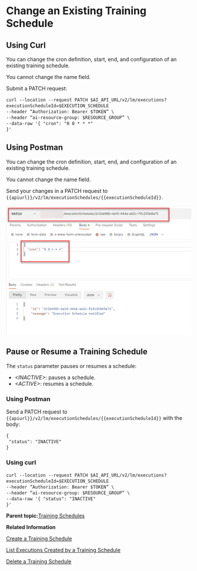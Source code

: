 <!-- loio18caf4b12bbe474a85626cec00de4455 -->

# Change an Existing Training Schedule



<a name="loio18caf4b12bbe474a85626cec00de4455__section_ccz_4wl_lwb"/>

## Using Curl

You can change the cron definition, start, end, and configuration of an existing training schedule.

You cannot change the name field.

Submit a PATCH request:

```
curl --location --request PATCH $AI_API_URL/v2/lm/executions?executionScheduleId=$EXECUTION_SCHEDULE
--header “Authorization: Bearer $TOKEN” \
--header “ai-resource-group: $RESOURCE_GROUP” \
--data-raw '{ "cron": "0 0 * * *"
}'
```



<a name="loio18caf4b12bbe474a85626cec00de4455__section_x1z_4wl_lwb"/>

## Using Postman

You can change the cron definition, start, end, and configuration of an existing training schedule.

You cannot change the name field.

Send your changes in a PATCH request to `{{apiurl}}/v2/lm/executionSchedules/{{executionScheduleId}}`.

![](images/change_d88001c.png)



<a name="loio18caf4b12bbe474a85626cec00de4455__section_tgw_jhz_gxb"/>

## Pause or Resume a Training Schedule

The `status` parameter pauses or resumes a schedule:

-   *<INACTIVE\>*: pauses a schedule.
-   *<ACTIVE\>*: resumes a schedule.



### Using Postman

Send a PATCH request to `{{apiurl}}/v2/lm/executionSchedules/{{executionScheduleId}}` with the body:

```
{
 "status": "INACTIVE"
}
```



### Using curl

```
curl --location --request PATCH $AI_API_URL/v2/lm/executions?executionScheduleId=$EXECUTION_SCHEDULE
--header “Authorization: Bearer $TOKEN” \
--header “ai-resource-group: $RESOURCE_GROUP” \
--data-raw '{ "status": "INACTIVE"
}'
```

**Parent topic:**[Training Schedules](training-schedules-2b702f8.md "")

**Related Information**  


[Create a Training Schedule](create-a-training-schedule-bd409a9.md "")

[List Executions Created by a Training Schedule](list-executions-created-by-a-training-schedule-2c1ecfb.md "")

[Delete a Training Schedule](delete-a-training-schedule-9dc25e1.md "")


